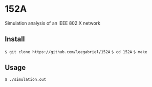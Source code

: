 # 152A

Simulation analysis of an IEEE 802.X network

## Install

```$ git clone https://github.com/leegabriel/152A```
```$ cd 152A```
```$ make```

## Usage

```$ ./simulation.out```

